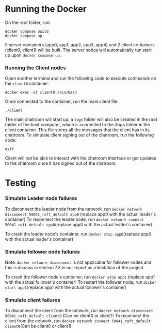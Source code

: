 # Running the Docker

On the root folder, run:

```
docker compose build
docker compose up
```

5 server containers (app0, app1, app2, app3, app4) and 2 client containers (client0, client1) will be built.
The server nodes will automatically run start up upon `docker compose up`.

### Running the Client nodes

Open another terminal and run the following code to execute commands on the `client0` container.

```
docker exec -it client0 /bin/bash
```

Once connected to the container, run the main client file:

```
./client
```

The main chatroom will start up. a `logs` folder will also be created in the root folder of the host computer, which is connected to the /logs folder in the client container. This file stores all the messages that the client has in its chatroom.
To simulate client signing out of the chatroom, run the following code:

```
exit
```

Client will not be able to interact with the chatroom interface or get updates to the chatroom once it has signed out of the chatroom.

# Testing

### Simulate Leader node failures

To disconnect the leader node from the network, run `docker network disconnect 50041_raft_default app0` (replace app0 with the actual leader's container)
To reconnect the leader node, run `docker network connect 50041_raft_default app0`(replace app0 with the actual leader's container)

To crash the leader node's container, run `docker stop app0`(replace app0 with the actual leader's container)

### Simulate follower node failures

Note: `docker network disconnect` is not applicable for follower nodes and this is discuss in section 7.3 in our report as a limitation of the project.

To crash the follower node's container, run `docker stop app1` (replace app1 with the actual follower's container)
To restart the follower node, run `docker start app1`(replace app1 with the actual follower's container)

### Simulate client failures

To disconnect the client from the network, run `docker network disconnect 50041_raft_default client0` (Can be client0 or client1)
To reconnect the client from the network, run `docker network connect 50041_raft_default client0`(Can be client0 or client1)
